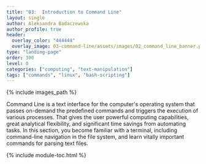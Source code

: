 ```yaml
---
title: "03:  Introduction to Command Line"
layout: single
author: Aleksandra Badaczewska
author_profile: true
header:
  overlay_color: "444444"
  overlay_image: 03-command-line/assets/images/02_command_line_banner.png
type: "landing-page"
order: 300
level: 0
categories: ["computing", "text-manipulation"]
tags: ["commands", "linux", "bash-scripting"]
---
```



{% include images_path %}

Command Line is a text interface for the computer's operating system that passes on-demand the predefined commands and triggers the execution of various processes. That gives the user powerful computing capabilities, great analytical flexibility, and significant time savings from automating tasks. In this section, you become familiar with a terminal, including command-line navigation in the file system, and learn vitally important commands for parsing text files.


{% include module-toc.html %}
